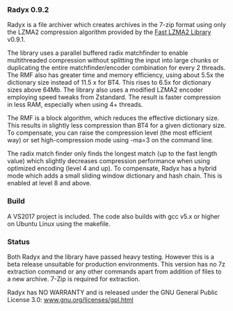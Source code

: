 ### Radyx 0.9.2

Radyx is a file archiver which creates archives in the 7-zip format using only
the LZMA2 compression algorithm provided by the [Fast LZMA2 Library] v0.9.1.

[Fast LZMA2 Library]: https://github.com/conor42/fast-lzma2

The library uses a parallel buffered radix matchfinder to enable multithreaded
compression without splitting the input into large chunks or duplicating the
entire matchfinder/encoder combination for every 2 threads. The RMF also has
greater time and memory efficiency, using about 5.5x the dictionary size
instead of 11.5 x for BT4. This rises to 6.5x for dictionary sizes above 64Mb.
The library also uses a modified LZMA2 encoder employing speed tweaks from
Zstandard. The result is faster compression in less RAM, especially when using
4+ threads.

The RMF is a block algorithm, which reduces the effective dictionary size. This
results in slightly less compression than BT4 for a given dictionary size. To
compensate, you can raise the compression level (the most efficient way) or set
high-compression mode using -ma=3 on the command line.

The radix match finder only finds the longest match (up to the fast length
value) which slightly decreases compression performance when using optimized
encoding (level 4 and up). To compensate, Radyx has a hybrid mode which adds a
small sliding window dictionary and hash chain. This is enabled at level 8 and
above.

### Build

A VS2017 project is included. The code also builds with gcc v5.x or higher on
Ubuntu Linux using the makefile.

### Status

Both Radyx and the library have passed heavy testing. However this is a beta
release unsuitable for production environments. This version has no 7z
extraction command or any other commands apart from addition of files to a new
archive. 7-Zip is required for extraction.

Radyx has NO WARRANTY and is released under the GNU General Public License 3.0:
www.gnu.org/licenses/gpl.html
